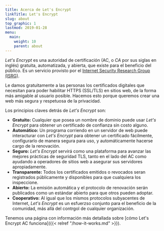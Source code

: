 ```yaml
---
title: Acerca de Let's Encrypt
linkTitle: Let's Encrypt
slug: about
top_graphic: 1
lastmod: 2019-01-28
menu:
  main:
    weight: 10
    parent: about
---
```


*Let's Encrypt* es una autoridad de certificación (AC, o *CA* por sus siglas en inglés) gratuita, automatizada, y abierta, que existe para el beneficio del público. Es un servicio provisto por el [Internet Security Research Group (ISRG)](https://abetterinternet.org/).

Le damos gratuitamente a las personas los certificados digitales que necesitan para poder habilitar HTTPS (SSL/TLS) en sitios web, de la forma más amigable al usuario posible. Hacemos esto porque queremos crear una web más segura y respetuosa de la privacidad.

Los principios claves detrás de *Let's Encrypt* son:

* <strong>Gratuito:</strong> Cualquier que posea un nombre de dominio puede usar *Let's Encrypt* para obtener un certificado de confianza sin costo alguno.
* <strong>Automático:</strong> Un programa corriendo en un servidor de web puede interacturar con *Let's Encrypt* para obtener un certificado fácilmente, configurarlo de manera segura para uso, y automáticamente hacerse cargo de la renovación.
* <strong>Seguro:</strong> *Let's Encrypt* servirá como una plataforma para avanzar las mejores prácticas de seguridad TLS, tanto en el lado del AC como ayudando a operadores de sitios web a asegurar sus servidores apropiadamente.
* <strong>Transparente:</strong> Todos los certificados emitidos o revocados seran registrados públicamente y disponibles para que cualquiera los inspeccione.
* <strong>Abierto:</strong> La emisión automática y el protocolo de renovación serán publicados como un estándar abierto para que otros pueden adoptar.
* <strong>Cooperativo:</strong> Al igual que los mismos protocolos subyacentes de Internet, *Let's Encrypt* es un esfuerzso conjunto para el beneficio de la comunidad, más allá del contrgol de cualquier organización.

Tenemos una página con información más detallada sobre [cómo Let's Encrypt AC funciona]({{< relref "/how-it-works.md" >}}).
